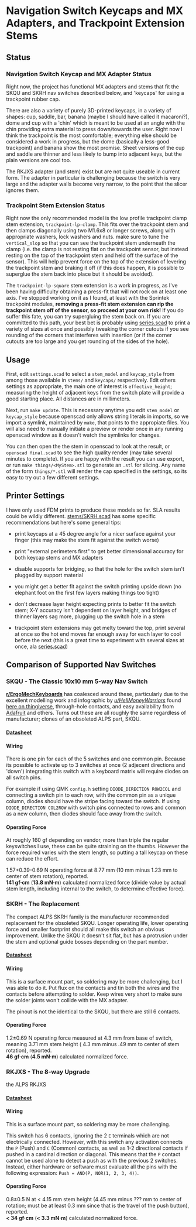 # Navigation Switch Keycaps and MX Adapters, and Trackpoint Extension Stems


## Status

### Navigation Switch Keycap and MX Adapter Status
Right now, the project has functional MX adapters and stems that fit the SKQU and SKRH nav switches described below, and 'keycaps' for using a trackpoint rubber cap.

There are also a variety of purely 3D-printed keycaps, in a variety of shapes: cup, saddle, bar, banana (maybe I should have called it macaroni?), dome and cup with a 'chin' which is meant to be used at an angle with the chin providing extra material to press down/towards the user. Right now I think the trackpoint is the most comfortable; everything else should be considered a work in progress, but the dome (basically a less-good trackpoint) and banana show the most promise. Sheet versions of the cup and saddle are thinner and less likely to bump into adjacent keys, but the plain versions are cool too.

The RKJXS adapter (and stem) exist but are not quite useable in current form. The adapter in particular is challenging because the switch is very large and the adapter walls become very narrow, to the point that the slicer ignores them.


### Trackpoint Stem Extension Status
Right now the only recommended model is the  low profile trackpoint clamp stem extension, `trackpoint-lp-clamp`. This fits over the trackpoint stem and then clamps diagonally using two M1.6x8 or longer screws, along with appropriate washers, lock washers and nuts. make sure to tune the `vertical_slop` so that you can see the trackpoint stem underneath the clamp (i.e. the clamp is not resting flat on the trackpoint sensor, but instead resting on the top of the trackpoint stem and held off the surface of the sensor). This will help prevent force on the top of the extension of levering the trackpoint stem and braking it off (if this does happen, it is possible to superglue the stem back into place but it should be avoided).

The `trackpoint-lp-square` stem extension is a work in progress, as I've been having difficulty obtaining a press-fit that will not rock on at least one axis. I've stopped working on it as I found, at least with the Sprintek trackpoint modules, **removing a press-fit stem extension can rip the trackpoint stem off of the sensor, so proceed at your own risk!** If you do suffer this fate, you can try supergluing the stem back on. If you are committed to this path, your best bet is probably using [series.scad](series.scad) to print a variety of sizes at once and possibly tweaking the corner cutouts if you see rounding of the corners that interferes with insertion (or if the corner cutouts are too large and you get rounding of the sides of the hole).


## Usage

First, edit `settings.scad` to select a `stem_model` and `keycap_style` from among those available in `stems/` and `keycaps/` respectively. Edit others settings as appropriate, the main one of interest is `effective_height`; measuring the height of adjacent keys from the switch plate will provide a good starting place. All distances are in millimeters.

Next, run `make update`. This is necessary anytime you edit `stem_model` or `keycap_style` because openscad only allows string literals in imports, so we import a symlink, maintained by `make`, that points to the appropiate files. You will also need to manually initiate a preview or render once in any running openscad window as it doesn't watch the symlinks for changes.

You can then open the the stem in openscad to look at the result, or `openscad final.scad` to see the high quality render (may take several minutes to complete). If you are happy with the result you can use export, or run `make things/<MyStem>.stl` to generate an `.stl` for slicing. Any name of the form `things/*.stl` will render the cap specified in the settings, so its easy to try out a few different settings.


## Printer Settings

I have only used FDM prints to produce these models so far. SLA results could be wildly different. [stems/SKRH.scad](stems/SKRH.scad) has some specific recommendations but here's some general tips:

* print keycaps at a 45 degree angle for a nicer surface against your finger (this may make the stem fit against the switch worse)

* print "external perimeters first" to get better dimensional accuracy for both keycap stems and MX adapters

* disable supports for bridging, so that the hole for the switch stem isn't plugged by support material

* you might get a better fit against the switch printing upside down (no elephant foot on the first few layers making things too tight)

* don't decrease layer height expecting prints to better fit the switch stem; X-Y accuracy isn't dependent on layer height, and bridges of thinner layers sag more, plugging up the switch hole in a stem

* trackpoint stem extensions may get melty toward the top, print several at once so the hot end moves far enough away for each layer to cool before the next (this is a great time to experiment with several sizes at once, ala [series.scad](series.scad))


## Comparison of Supported Nav Switches

### SKQU - The Classic 10x10 mm 5-way Nav Switch

**[r/ErgoMechKeyboards](https://www.reddit.com/r/ErgoMechKeyboards/)** has coalesced around these, particularly due to the excellent modelling work and infographic by *[u/HellMoneyWarriors](https://www.reddit.com/user/hellmoneywarriors/)* found [here on thingiverse](https://www.thingiverse.com/thing:3958026), through-hole contacts, and easy availability from [Adafruit](https://www.adafruit.com/product/504) and others. Turns out these are all roughly the same regardless of manufacturer; clones of an obsoleted ALPS part, SKQU.

#### [Datasheet](https://cdn-shop.adafruit.com/datasheets/SKQUCAA010-ALPS.pdf)

#### Wiring
There is one pin for each of the 5 switches and one common pin.
Because its possible to activate up to 3 switches at once (2 adjecent directions and 'down') integrating this switch with a keyboard matrix will require diodes on all switch pins.

For example if using QMK `config.h` setting `DIODE_DIRECTION ROW2COL` and connecting a switch pin to each row, with the common pin as a unique column, diodes should have the stripe facing toward the switch.  If using `DIODE_DIRECTION COL2ROW` with switch pins connected to rows and common as a new column, then diodes should face away from the switch.


#### Operating Force
At roughly 160 gf depending on vendor, more than triple the regular keyswitches I use, these can be quite straining on the thumbs. However the force required varies with the stem length, so putting a tall keycap on these can reduce the effort.

1.57+0.39-0.69 N operating force at 8.77 mm (10 mm minus 1.23 mm to center of stem rotation), reported.<br>
**141 gf·cm** (**13.8 mN·m**) calculated normalized force (divide value by actual stem length, including internal to the switch, to determine effective force).



### SKRH - The Replacement

The compact ALPS SKRH family is the manufacturer recommended replacement for the obsoleted SKQU. Longer operating life, lower operating force and smaller footprint should all make this switch an obvious improvement. Unlike the SKQU it doesn't sit flat, but has a protrusion under the stem and optional guide bosses depending on the part number.

#### [Datasheet](https://tech.alpsalpine.com/prod/e/pdf/multicontrol/switch/skrh/skrh.pdf)

#### Wiring
This is a surface mount part, so soldering may be more challenging, but I was able to do it. Put flux on the contacts and tin both the wires and the contacts before attempting to solder. Keep wires very short to make sure the solder joints won't collide with the MX adapter.

The pinout is not the identical to the SKQU, but there are still 6 contacts.

#### Operating Force
1.2±0.69 N operating force measured at 4.3 mm from base of switch, meaning 3.71 mm stem height ( 4.3 mm minus .49 mm to center of stem rotation), reported.<br>
**46 gf·cm** (**4.5 mN·m**) calculated normalized force.



### RKJXS - The 8-way Upgrade

the ALPS RKJXS

#### [Datasheet](https://tech.alpsalpine.com/prod/e/pdf/multicontrol/switch/rkjxs/rkjxs.pdf)

#### Wiring
This is a surface mount part, so soldering may be more challenging.

This switch has 6 contacts, ignoring the 2 `E` terminals which are not electrically connected. However, with this switch any activation connects the `P` (Push) and `C` (Common) contacts, as well as 1-2 directional contacts if pushed in a cardinal direction or diagonal.  This means that the `P` contact cannot be used alone to detect a push as with the previous 2 switches. Instead, either hardware or software must evaluate all the pins with the following expression: `Push = AND(P, NOR(1, 2, 3, 4))`.

#### Operating Force
0.8±0.5 N at < 4.15 mm stem height (4.45 mm minus ??? mm to center of rotation; must be at least 0.3 mm since that is the travel of the push button), reported.<br>
**< 34 gf·cm** (**< 3.3 mN·m**) calculated normalized force.
